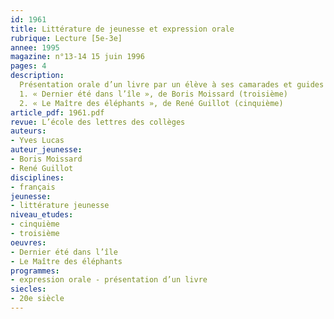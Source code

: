 ```yaml
---
id: 1961
title: Littérature de jeunesse et expression orale
rubrique: Lecture [5e-3e]
annee: 1995
magazine: n°13-14 15 juin 1996
pages: 4
description: 
  Présentation orale d’un livre par un élève à ses camarades et guides de préparation sur les deux titres suivants – 
  1. « Dernier été dans l’île », de Boris Moissard (troisième)
  2. « Le Maître des éléphants », de René Guillot (cinquième)
article_pdf: 1961.pdf
revue: L’école des lettres des collèges
auteurs:
- Yves Lucas
auteur_jeunesse:
- Boris Moissard
- René Guillot
disciplines:
- français
jeunesse:
- littérature jeunesse
niveau_etudes:
- cinquième
- troisième
oeuvres:
- Dernier été dans l’île
- Le Maître des éléphants
programmes:
- expression orale - présentation d’un livre
siecles:
- 20e siècle
---
```

